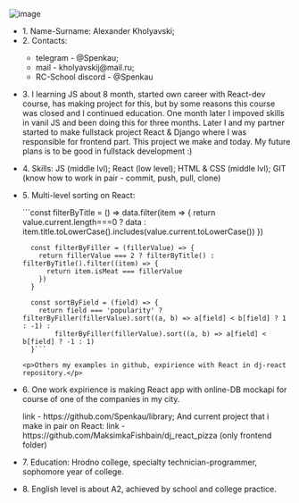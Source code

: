 ![image](https://user-images.githubusercontent.com/96494361/207118490-2d4a7f26-e0df-4c47-8ac6-2af21998eaf8.png)
<ul>
  <li>1. Name-Surname: Alexander Kholyavski;</li>
  <li>2. Contacts:</li>
    <ul>
      <li>telegram - @Spenkau;</li>
      <li>mail - kholyavskij@mail.ru;</li>
      <li>RC-School discord - @Spenkau</li>
    </ul>
  <li>
    <p>
      3. I learning JS about 8 month, started own career with React-dev course, has making project for this, but by some reasons
  this course was closed and I continued education. One month later I impoved skills in vanil JS and been doing this for three months. Later I and my partner started to make fullstack project React & Django where I was responsible for frontend part. 
  This project we make and today.
  My future plans is to be good in fullstack development :) 
    </p>
  </li>

  <li>
    <p>
      4. Skills: JS (middle lvl); React (low level); HTML & CSS (middle lvl); GIT (know how to work in pair - commit, push, pull, clone)
    </p>
  </li>
  <li>
    <p>5. Multi-level sorting on React:</p>
      ```const filterByTitle = () => data.filter(item => {
        return value.current.length===0 ? data : item.title.toLowerCase().includes(value.current.toLowerCase())
      })

      const filterByFiller = (fillerValue) => {
        return fillerValue === 2 ? filterByTitle() : filterByTitle().filter((item) => {
          return item.isMeat === fillerValue
        })
      }

      const sortByField = (field) => {
        return field === 'popularity' ? filterByFiller(fillerValue).sort((a, b) => a[field] < b[field] ? 1 : -1) :
            filterByFiller(fillerValue).sort((a, b) => a[field] < b[field] ? -1 : 1)
      }```
                                                                          
    <p>Others my examples in github, expirience with React in dj-react repository.</p>
  </li> 

  <li>
    <p>
      6. One work expirience is making React app with online-DB mockapi for course of one of the companies in my city.</p>
      link - https://github.com/Spenkau/library;
      And current project that i make in pair on React:
      link - https://github.com/MaksimkaFishbain/dj_react_pizza (only frontend folder)
    </p>
  </li>
  <li>
    <p>7. Education: Hrodno college, specialty technician-programmer, sophomore year of college.</p>
  </li>
  <li>
    <p>8. English level is about A2, achieved by school and college practice.</p>
  </li>
</ul>

